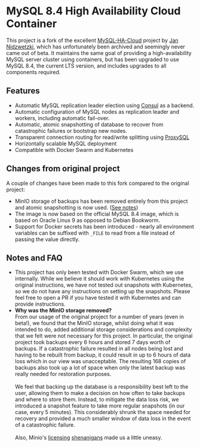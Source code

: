 # MySQL 8.4 High Availability Cloud Container

This project is a fork of the excellent [MySQL-HA-Cloud](https://github.com/jnidzwetzki/mysql-ha-cloud) project by [Jan Nidzwetzki](https://github.com/jnidzwetzki), which has unfortunately been archived and seemingly never came out of beta. It maintains the same goal of providing a high-availability MySQL server cluster using containers, but has been upgraded to use MySQL 8.4, the current LTS version, and includes upgrades to all components required.

## Features

- Automatic MySQL replication leader election using [Consul](https://developer.hashicorp.com/consul) as a backend.
- Automatic configuration of MySQL nodes as replication leader and workers, including automatic fail-over.
- Automatic, atomic snapshotting of database to recover from catastrophic failures or bootstrap new nodes.
- Transparent connection routing for read/write splitting using [ProxySQL](https://proxysql.com/)
- Horizontally scalable MySQL deployment
- Compatible with Docker Swarm and Kubernetes

## Changes from original project

A couple of changes have been made to this fork compared to the original project:

- MinIO storage of backups has been removed entirely from this project and atomic snapshotting is now used. ([See notes](#notes-and-faq))
- The image is now based on the official MySQL 8.4 image, which is based on Oracle Linux 9 as opposed to Debian Bookworm.
- Support for Docker secrets has been introduced - nearly all environment variables can be suffixed with `_FILE` to read from a file instead of passing the value directly.

## Notes and FAQ

- This project has only been tested with Docker Swarm, which we use internally. While we believe it should work with Kubernetes using the original instructions, we have not tested out snapshots with Kubernetes, so we do not have any instructions on setting up the snapshots. Please feel free to open a PR if you have tested it with Kubernetes and can provide instructions.
- **Why was the MinIO storage removed?** \
  From our usage of the original project for a number of years (even in beta!), we found that the MinIO storage, whilst doing what it was intended to do, added additional storage considerations and complexity that we felt were not necessary for this project. In particular, the original project took backups every 6 hours and stored 7 days worth of backups. If a catastrophic failure resulted in all nodes being lost and having to be rebuilt from backup, it could result in up to 6 hours of data loss which in our view was unacceptable. The resulting 168 copies of backups also took up a lot of space when only the latest backup was really needed for restoration purposes. \
  \
  We feel that backing up the database is a responsibility best left to the user, allowing them to make a decision on how often to take backups and where to store them. Instead, to mitigate the data loss risk, we introduced a snapshot feature to take more regular snapshots (in our case, every 5 minutes). This considerably shrunk the space needed for recovery and provided a much smaller window of data loss in the event of a catastrophic failure. \
  \
  Also, Minio's [licensing](https://github.com/minio/minio/discussions/12157) [shenanigans](https://github.com/minio/object-browser/pull/3509) made us a little uneasy.
